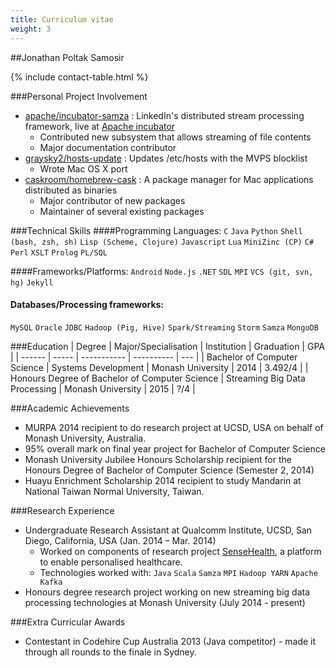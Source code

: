 ```yaml
---
title: Curriculum vitae
weight: 3
---
```


##Jonathan Poltak Samosir

{% include contact-table.html %}


###Personal Project Involvement
* [apache/incubator-samza](http://github.com/apache/incubator-samza) : LinkedIn&#39;s distributed stream processing framework, live at [Apache incubator](https://samza.incubator.apache.org)
    - Contributed new subsystem that allows streaming of file contents
    - Major documentation contributor
* [graysky2/hosts-update](http://github.com/graysky2/hosts-update) : Updates /etc/hosts with the MVPS blocklist
    - Wrote Mac OS X port
* [caskroom/homebrew-cask](http://github.com/caskroom/homebrew-cask) : A package manager for Mac applications distributed as binaries
    - Major contributor of new packages
    - Maintainer of several existing packages

###Technical Skills
####Programming Languages:
 `C` `Java` `Python` `Shell (bash, zsh, sh)` `Lisp (Scheme, Clojure)` `Javascript` `Lua` `MiniZinc (CP)` `C#` `Perl` `XSLT` `Prolog` `PL/SQL`

####Frameworks/Platforms:
`Android` `Node.js` `.NET` `SDL` `MPI` `VCS (git, svn, hg)` `Jekyll`

#### Databases/Processing frameworks:
`MySQL` `Oracle` `JDBC` `Hadoop (Pig, Hive)` `Spark/Streaming` `Storm` `Samza` `MongoDB`

###Education
| Degree | Major/Specialisation | Institution | Graduation | GPA |
| ------ | ----- | ----------- | ---------- | --- |
| Bachelor of Computer Science | Systems Development | Monash University | 2014 | 3.492/4 |
| Honours Degree of Bachelor of Computer Science | Streaming Big Data Processing | Monash University | 2015 | ?/4 |

###Academic Achievements
* MURPA 2014 recipient to do research project at UCSD, USA on behalf of Monash University, Australia.
* 95% overall mark on final year project for Bachelor of Computer Science
* Monash University Jubilee Honours Scholarship recipient for the Honours Degree of Bachelor of Computer Science (Semester 2, 2014)
* Huayu Enrichment Scholarship 2014 recipient to study Mandarin at National Taiwan Normal University, Taiwan.

###Research Experience
* Undergraduate Research Assistant at Qualcomm Institute, UCSD, San Diego, California, USA (Jan. 2014 – Mar. 2014)
    - Worked on components of research project [SenseHealth](https://portal.futuregrid.org/projects/383), a platform to enable personalised healthcare.
    - Technologies worked with: `Java` `Scala` `Samza` `MPI` `Hadoop YARN` `Apache Kafka`
* Honours degree research project working on new streaming big data processing technologies at Monash University (July 2014 - present)

###Extra Curricular Awards
* Contestant in Codehire Cup Australia 2013 (Java competitor) - made it through all rounds to the finale in Sydney.
